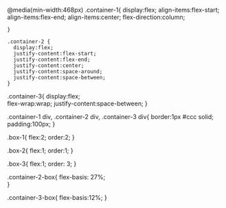 @media(min-width:468px)
.container-1{
display:flex;
align-items:flex-start;
align-items:flex-end;
align-items:center;
flex-direction:column;

    }

    .container-2 {
      display:flex;
      justify-content:flex-start;
      justify-content:flex-end;
      justify-content:center;
      justify-content:space-around;
      justify-content:space-between;
    }

.container-3{
display:flex;  
 flex-wrap:wrap;
justify-content:space-between;
}

.container-1 div, .container-2 div, .container-3 div{
border:1px #ccc solid;
padding:100px;
}

.box-1{
flex:2;
order:2;
}

.box-2{
flex:1;
order:1;
}

.box-3{
flex:1;
order: 3;
}

.container-2-box{
flex-basis: 27%;  
 }

.container-3-box{
flex-basis:12%;
}
